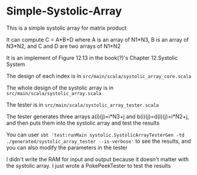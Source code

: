 # Simple-Systolic-Array


This is a simple systolic array for matrix product

It can compute C = A\*B+D where A is an array of N1\*N3, B is an array of N3\*N2, and C and D are two arrays of N1\*N2

It is an implement of Figure 12.13 in the book(?)'s Chapter 12.Systolic System



The design of each index is in ```src/main/scala/systolic_array_core.scala```

The whole design of the systolic array is in ```src/main/scala/systolic_array.scala```

The tester is in ```src/main/scala/systolic_array_tester.scala```



The tester generates three arrays a(i)(j)=i\*N3+j and b(i)(j)=d(i)(j)=i\*N2+j, and then puts them into the systolic array and test the results

You can user ```sbt 'test:runMain systolic.SystolicArrayTesterGen -td ./generated/systolic_array_tester --is-verbose'``` to see the results, and you can also modify the parameters in the tester



I didn't write the RAM for input and output because it doesn't matter with the systolic array. I just wrote a PokePeekTester to test the results

